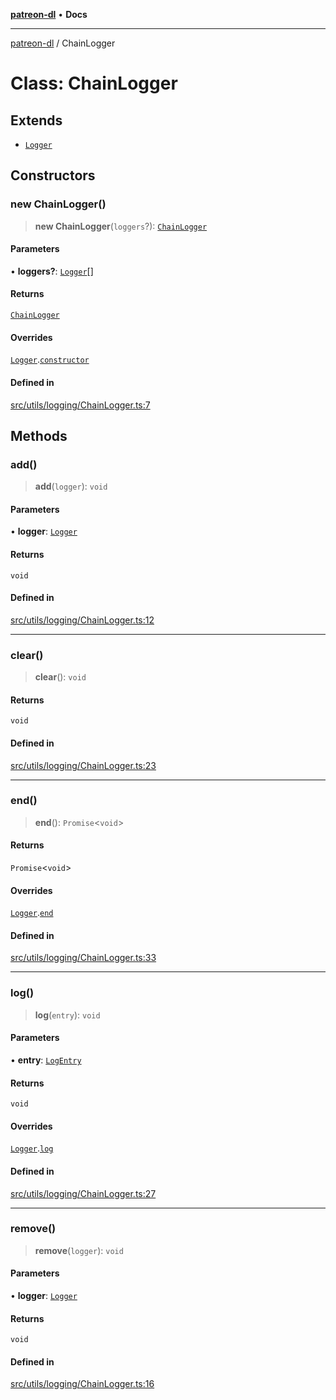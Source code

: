 [**patreon-dl**](../README.md) • **Docs**

***

[patreon-dl](../README.md) / ChainLogger

# Class: ChainLogger

## Extends

- [`Logger`](Logger.md)

## Constructors

### new ChainLogger()

> **new ChainLogger**(`loggers`?): [`ChainLogger`](ChainLogger.md)

#### Parameters

• **loggers?**: [`Logger`](Logger.md)[]

#### Returns

[`ChainLogger`](ChainLogger.md)

#### Overrides

[`Logger`](Logger.md).[`constructor`](Logger.md#constructors)

#### Defined in

[src/utils/logging/ChainLogger.ts:7](https://github.com/patrickkfkan/patreon-dl/blob/7c1cd2021db5cdb3733758940f1bc6aab660b08d/src/utils/logging/ChainLogger.ts#L7)

## Methods

### add()

> **add**(`logger`): `void`

#### Parameters

• **logger**: [`Logger`](Logger.md)

#### Returns

`void`

#### Defined in

[src/utils/logging/ChainLogger.ts:12](https://github.com/patrickkfkan/patreon-dl/blob/7c1cd2021db5cdb3733758940f1bc6aab660b08d/src/utils/logging/ChainLogger.ts#L12)

***

### clear()

> **clear**(): `void`

#### Returns

`void`

#### Defined in

[src/utils/logging/ChainLogger.ts:23](https://github.com/patrickkfkan/patreon-dl/blob/7c1cd2021db5cdb3733758940f1bc6aab660b08d/src/utils/logging/ChainLogger.ts#L23)

***

### end()

> **end**(): `Promise`\<`void`\>

#### Returns

`Promise`\<`void`\>

#### Overrides

[`Logger`](Logger.md).[`end`](Logger.md#end)

#### Defined in

[src/utils/logging/ChainLogger.ts:33](https://github.com/patrickkfkan/patreon-dl/blob/7c1cd2021db5cdb3733758940f1bc6aab660b08d/src/utils/logging/ChainLogger.ts#L33)

***

### log()

> **log**(`entry`): `void`

#### Parameters

• **entry**: [`LogEntry`](../interfaces/LogEntry.md)

#### Returns

`void`

#### Overrides

[`Logger`](Logger.md).[`log`](Logger.md#log)

#### Defined in

[src/utils/logging/ChainLogger.ts:27](https://github.com/patrickkfkan/patreon-dl/blob/7c1cd2021db5cdb3733758940f1bc6aab660b08d/src/utils/logging/ChainLogger.ts#L27)

***

### remove()

> **remove**(`logger`): `void`

#### Parameters

• **logger**: [`Logger`](Logger.md)

#### Returns

`void`

#### Defined in

[src/utils/logging/ChainLogger.ts:16](https://github.com/patrickkfkan/patreon-dl/blob/7c1cd2021db5cdb3733758940f1bc6aab660b08d/src/utils/logging/ChainLogger.ts#L16)
